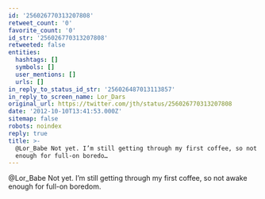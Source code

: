 ```yaml
---
id: '256026770313207808'
retweet_count: '0'
favorite_count: '0'
id_str: '256026770313207808'
retweeted: false
entities:
  hashtags: []
  symbols: []
  user_mentions: []
  urls: []
in_reply_to_status_id_str: '256026487013113857'
in_reply_to_screen_name: Lor_Dars
original_url: https://twitter.com/jth/status/256026770313207808
date: '2012-10-10T13:41:53.000Z'
sitemap: false
robots: noindex
reply: true
title: >-
  @Lor_Babe Not yet. I’m still getting through my first coffee, so not awake
  enough for full-on boredo…
---
```


@Lor_Babe Not yet. I’m still getting through my first coffee, so not awake enough for full-on boredom.